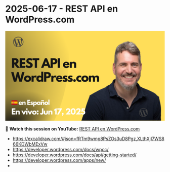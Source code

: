 # 2025-06-17 - REST API en WordPress.com

[![](./thumbnail.png)](https://www.youtube.com/live/bJM9n4-AwG8?si=5ZMR5jmEauDbtwcx)

🎥 **Watch this session on YouTube:** [REST API en WordPress.com](https://www.youtube.com/live/bJM9n4-AwG8?si=5ZMR5jmEauDbtwcx)

- https://excalidraw.com/#json=fRTm9wmp8PsZOs3uD8Pgz,XLthXjI7WS866KDWbMExVw
- https://developer.wordpress.com/docs/wpcc/
- https://developer.wordpress.com/docs/api/getting-started/
- https://developer.wordpress.com/apps/new/
- 
